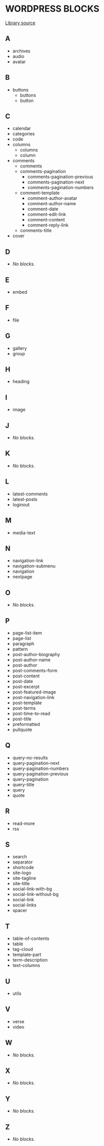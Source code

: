 # WORDPRESS BLOCKS

[Library source](https://github.com/WordPress/gutenberg/tree/trunk/packages/block-library/src)

## A

-   archives
-   audio
-   avatar

## B

-   buttons
    -   buttons
    -   button

## C

-   calendar
-   categories
-   code
-   columns
    -   columns
    -   column
-   comments
    -   comments
    -   comments-pagination
        -   comments-pagination-previous
        -   comments-pagination-next
        -   comments-pagination-numbers
    -   comment-template
        -   comment-author-avatar
        -   comment-author-name
        -   comment-date
        -   comment-edit-link
        -   comment-content
        -   comment-reply-link
    -   comments-title
-   cover

## D

-   _No blocks._

## E

-   embed

## F

-   file

## G

-   gallery
-   group

## H

-   heading

## I

-   image

## J

-   _No blocks._

## K

-   _No blocks._

## L

-   latest-comments
-   latest-posts
-   loginout

## M

-   media-text

## N

-   navigation-link
-   navigation-submenu
-   navigation
-   nextpage

## O

-   _No blocks._

## P

-   page-list-item
-   page-list
-   paragraph
-   pattern
-   post-author-biography
-   post-author-name
-   post-author
-   post-comments-form
-   post-content
-   post-date
-   post-excerpt
-   post-featured-image
-   post-navigation-link
-   post-template
-   post-terms
-   post-time-to-read
-   post-title
-   preformatted
-   pullquote

## Q

-   query-no-results
-   query-pagination-next
-   query-pagination-numbers
-   query-pagination-previous
-   query-pagination
-   query-title
-   query
-   quote

## R

-   read-more
-   rss

## S

-   search
-   separator
-   shortcode
-   site-logo
-   site-tagline
-   site-title
-   social-link-with-bg
-   social-link-without-bg
-   social-link
-   social-links
-   spacer

## T

-   table-of-contents
-   table
-   tag-cloud
-   template-part
-   term-description
-   text-columns

## U

-   utils

## V

-   verse
-   video

## W

-   _No blocks._

## X

-   _No blocks._

## Y

-   _No blocks._

## Z

-   _No blocks._
